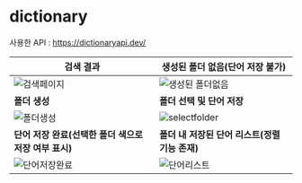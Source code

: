 # dictionary

사용한 API : https://dictionaryapi.dev/

| 검색 결과                                                                                                              | 생성된 폴더 없음(단어 저장 불가)                                                                                          |
| ---------------------------------------------------------------------------------------------------------------------- | ------------------------------------------------------------------------------------------------------------------------- |
| ![검색페이지](https://user-images.githubusercontent.com/76807107/184475379-5f241083-82f3-4818-a6fa-49a47ea7971f.PNG)   | ![생성된 폴더없음](https://user-images.githubusercontent.com/76807107/184475464-cf675f47-6be4-4bef-8226-eddb4926701a.PNG) |
| **폴더 생성**                                                                                                          | **폴더 선택 및 단어 저장**                                                                                                |
| ![폴더생성](https://user-images.githubusercontent.com/76807107/184475499-dfcf3727-4ced-4cac-8d04-131f0045b78e.PNG)     | ![selectfolder](https://user-images.githubusercontent.com/76807107/184475539-9fcda06a-eafe-4e54-af1a-502c3e3fc4da.PNG)    |
| **단어 저장 완료(선택한 폴더 색으로 저장 여부 표시)**                                                                  | **폴더 내 저장된 단어 리스트(정렬 기능 존재)**                                                                            |
| ![단어저장완료](https://user-images.githubusercontent.com/76807107/184475584-032d9ec9-88a2-4651-acc4-bbf11b23d9b6.PNG) | ![단어리스트](https://user-images.githubusercontent.com/76807107/184475611-6ac75e51-d074-457e-9fff-a93d36133fa7.PNG)      |
